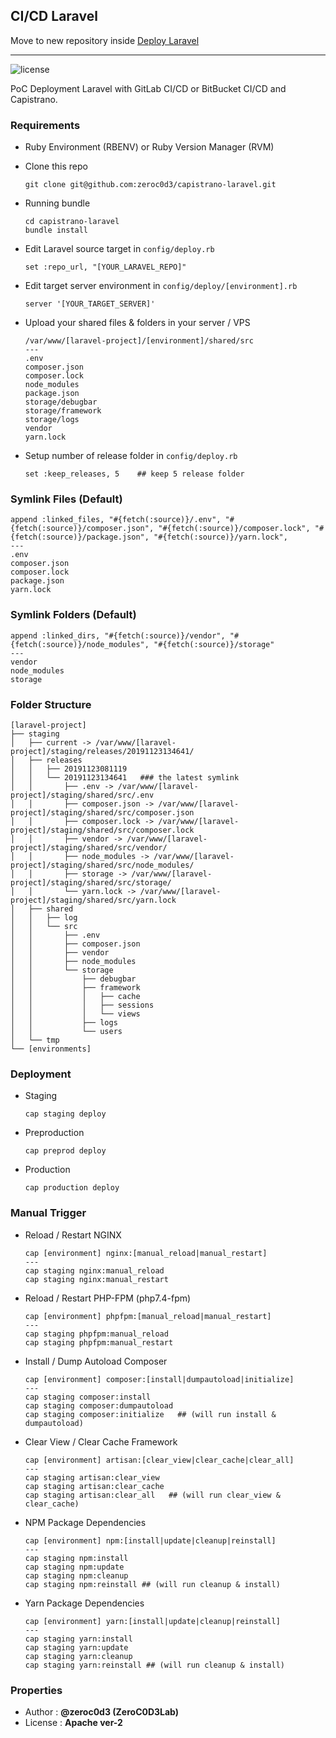 
## CI/CD Laravel

Move to new repository inside [Deploy Laravel](https://github.com/zeroc0d3/deploy-laravel)

---

![license](https://img.shields.io/badge/license-Apache_2-blue)

PoC Deployment Laravel with GitLab CI/CD or BitBucket CI/CD and Capistrano.

### Requirements
* Ruby Environment (RBENV) or Ruby Version Manager (RVM)

* Clone this repo
  ```
  git clone git@github.com:zeroc0d3/capistrano-laravel.git
  ```
* Running bundle
  ```
  cd capistrano-laravel
  bundle install
  ```
* Edit Laravel source target in `config/deploy.rb`
  ```
  set :repo_url, "[YOUR_LARAVEL_REPO]"
  ```
* Edit target server environment in `config/deploy/[environment].rb`
  ```
  server '[YOUR_TARGET_SERVER]'
  ```
* Upload your shared files & folders in your server / VPS
  ```
  /var/www/[laravel-project]/[environment]/shared/src
  ---
  .env
  composer.json
  composer.lock
  node_modules
  package.json
  storage/debugbar
  storage/framework
  storage/logs
  vendor
  yarn.lock
  ```

* Setup number of release folder in `config/deploy.rb`
  ```
  set :keep_releases, 5    ## keep 5 release folder
  ```

### Symlink Files (Default)
```
append :linked_files, "#{fetch(:source)}/.env", "#{fetch(:source)}/composer.json", "#{fetch(:source)}/composer.lock", "#{fetch(:source)}/package.json", "#{fetch(:source)}/yarn.lock",
---
.env
composer.json
composer.lock
package.json
yarn.lock
```

### Symlink Folders (Default)
```
append :linked_dirs, "#{fetch(:source)}/vendor", "#{fetch(:source)}/node_modules", "#{fetch(:source)}/storage"
---
vendor
node_modules
storage
```

### Folder Structure
```
[laravel-project]
├── staging
│   ├── current -> /var/www/[laravel-project]/staging/releases/20191123134641/
│   ├── releases
│   │   ├── 20191123081119
│   │   └── 20191123134641   ### the latest symlink
│   │       ├── .env -> /var/www/[laravel-project]/staging/shared/src/.env
│   │       ├── composer.json -> /var/www/[laravel-project]/staging/shared/src/composer.json
│   │       ├── composer.lock -> /var/www/[laravel-project]/staging/shared/src/composer.lock
│   │       ├── vendor -> /var/www/[laravel-project]/staging/shared/src/vendor/
│   │       ├── node_modules -> /var/www/[laravel-project]/staging/shared/src/node_modules/
│   │       ├── storage -> /var/www/[laravel-project]/staging/shared/src/storage/
│   │       └── yarn.lock -> /var/www/[laravel-project]/staging/shared/src/yarn.lock
│   ├── shared
│   │   ├── log
│   │   └── src
│   │       ├── .env
│   │       ├── composer.json
│   │       ├── vendor
│   │       ├── node_modules
│   │       └── storage
│   │           ├── debugbar
│   │           ├── framework
│   │           │   ├── cache
│   │           │   ├── sessions
│   │           │   └── views
│   │           ├── logs
│   │           └── users
│   └── tmp
└── [environments]
```

### Deployment
* Staging
  ```
  cap staging deploy
  ```
* Preproduction
  ```
  cap preprod deploy
  ```
* Production
  ```
  cap production deploy
  ```

### Manual Trigger
* Reload / Restart NGINX
  ```
  cap [environment] nginx:[manual_reload|manual_restart]
  ---
  cap staging nginx:manual_reload
  cap staging nginx:manual_restart
  ```
* Reload / Restart PHP-FPM (php7.4-fpm)
  ```
  cap [environment] phpfpm:[manual_reload|manual_restart]
  ---
  cap staging phpfpm:manual_reload
  cap staging phpfpm:manual_restart
  ```
* Install / Dump Autoload Composer
  ```
  cap [environment] composer:[install|dumpautoload|initialize]
  ---
  cap staging composer:install
  cap staging composer:dumpautoload
  cap staging composer:initialize   ## (will run install & dumpautoload)
  ```
* Clear View / Clear Cache Framework
  ```
  cap [environment] artisan:[clear_view|clear_cache|clear_all]
  ---
  cap staging artisan:clear_view
  cap staging artisan:clear_cache
  cap staging artisan:clear_all   ## (will run clear_view & clear_cache)
  ```
* NPM Package Dependencies
  ```
  cap [environment] npm:[install|update|cleanup|reinstall]
  ---
  cap staging npm:install
  cap staging npm:update
  cap staging npm:cleanup
  cap staging npm:reinstall ## (will run cleanup & install)
  ```
* Yarn Package Dependencies
  ```
  cap [environment] yarn:[install|update|cleanup|reinstall]
  ---
  cap staging yarn:install
  cap staging yarn:update
  cap staging yarn:cleanup
  cap staging yarn:reinstall ## (will run cleanup & install)
  ```

### Properties
* Author  : **@zeroc0d3 (ZeroC0D3Lab)**
* License : **Apache ver-2**